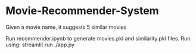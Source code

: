 # Movie-Recommender-System
Given a movie name, it suggests 5 similar movies

Run recommender.ipynb to generate movies.pkl and similarity.pkl files.
Run using: streamlit run ./app.py
